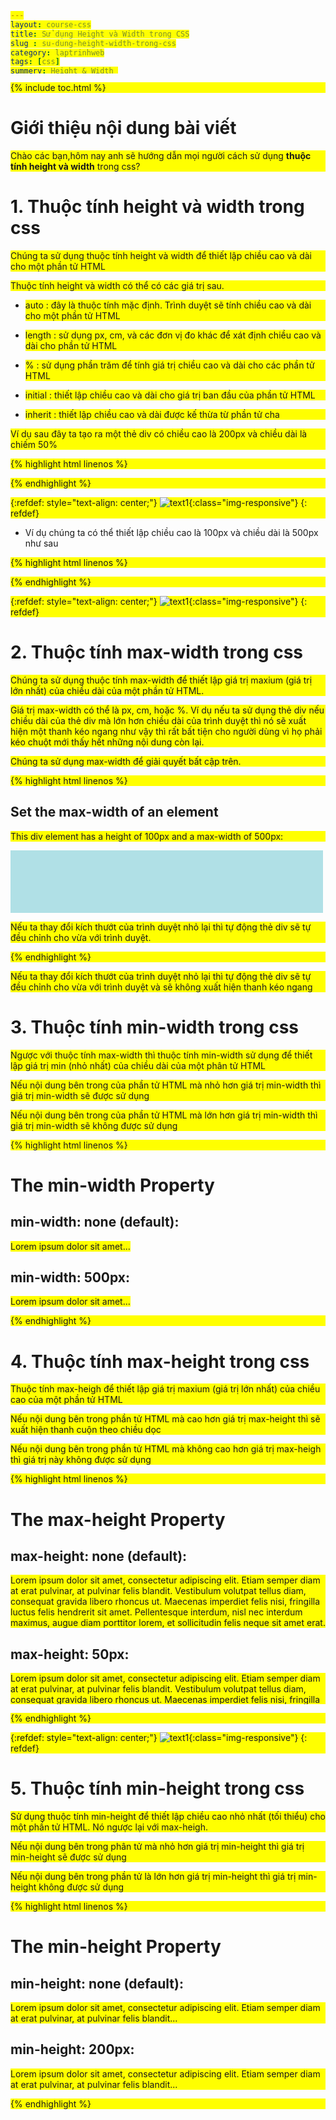 ```yaml
---
layout: course-css
title: Sử dụng Height và Width trong CSS
slug : su-dung-height-width-trong-css
category: laptrinhweb
tags: [css]
summery: Height & Width 
image: /images/blog/angular.png
description : Sử dụng thuộc tính height và width trong trong css. Hướng dẫn Sử dụng height và width trong CSS vào dự án web. 
youtubeId: Ex3glZTCvlY
---
```


{% include toc.html %}

# **Giới thiệu nội dung bài viết**

Chào các bạn,hôm nay anh sẽ hướng dẫn mọi người cách sử dụng <b>thuộc tính height và width</b> trong css?

# **1. Thuộc tính height và width trong css**

Chúng ta sử dụng thuộc tính height và width để thiết lập chiều cao và dài cho một phần tử HTML

Thuộc tính height và width có thể có các giá trị sau.

- auto : đây là thuộc tính mặc định. Trình duyệt sẽ tính chiều cao và dài cho một phần tử HTML

- length : sử dụng px, cm, và các đơn vị đo khác để xát định chiều cao và dài cho phần tử HTML

- %      : sử dụng phần trăm để tính giá trị chiều cao và dài cho các phần tử HTML

- initial : thiết lập chiều cao và dài cho giá trị ban đầu của phần tử HTML
- inherit : thiết lập chiều cao và dài được kế thừa từ phần tử cha   

Ví dụ sau đây ta tạo ra một thẻ div có chiều cao là 200px và chiều dài là chiếm 50%

{% highlight html linenos %}

<!DOCTYPE html>
<html>
<head>
<style>
div {
  height: 200px;
  width: 50%;
  background-color: powderblue;
}
</style>
</head>
<body>

{% endhighlight %}

{:refdef: style="text-align: center;"}
![text1](/images/post/css/heightwidth.png){:class="img-responsive"}
{: refdef}


- Ví dụ chúng ta có thể thiết lập chiều cao là 100px và chiều dài là 500px như sau


{% highlight html linenos %}

<!DOCTYPE html>
<html>
<head>
<style>
div {
  height: 100px;
  width: 500px;
  background-color: powderblue;
}
</style>
</head>
<body>

{% endhighlight %}

{:refdef: style="text-align: center;"}
![text1](/images/post/css/heightwidth1.png){:class="img-responsive"}
{: refdef}

# **2. Thuộc tính max-width trong css**

Chúng ta sử dụng thuộc tính max-width để thiết lập giá trị maxium (giá trị lớn nhất) của chiều dài của một phần tử HTML.

Giá trị max-width có thể là px, cm, hoặc %. Ví dụ nếu ta sử dụng thẻ div nếu chiều dài của thẻ div mà lớn hơn chiều dài của trình duyệt thì nó sẽ xuất hiện một thanh kéo ngang như vậy thì rất bất tiện cho người dùng vì họ phải kéo chuột mới thấy hết những nội dung còn lại.

Chúng ta sử dụng max-width để giải quyết bất cập trên.


{% highlight html linenos %}

<!DOCTYPE html>
<html>
<head>
<style>
div {
  max-width: 500px;
  height: 100px;
  background-color: powderblue;
}
</style>
</head>
<body>

<h2>Set the max-width of an element</h2>
<p>This div element has a height of 100px and a max-width of 500px:</p>

<div></div>

<p>Nếu ta thay đổi kích thướt của trình duyệt nhỏ lại thì tự động thẻ div sẽ tự đều chỉnh cho vừa với trình duyệt.</p>

</body>
</html>

{% endhighlight %}



Nếu ta thay đổi kích thướt của trình duyệt nhỏ lại thì tự động thẻ div sẽ tự đều chỉnh cho vừa với trình duyệt và sẽ không xuất hiện thanh kéo ngang

# **3. Thuộc tính min-width trong css**

Ngược với thuộc tính max-width thì thuộc tính min-width sử dụng để thiết lập giá trị min (nhỏ nhất) của chiều dài của một phân tử HTML

Nếu nội dung bên trong của phần tử HTML mà nhỏ hơn giá trị min-width thì giá trị min-width sẽ được sử dụng

Nếu nội dung bên trong của phần tử HTML mà lớn hơn giá trị min-width thì giá trị min-width sẽ không được sử dụng

{% highlight html linenos %}

<!DOCTYPE html>
<html>
<head>
<style>
span {
  background-color: yellow;  
}

span.ex1 {
  min-width: 500px;
  display: inline-block;
}
</style>
</head>
<body>
<h1>The min-width Property</h1>

<h2>min-width: none (default):</h2>
<span>Lorem ipsum dolor sit amet...</span>

<h2>min-width: 500px:</h2>
<span class="ex1">Lorem ipsum dolor sit amet...</span>

</body>
</html>


{% endhighlight %}

# **4. Thuộc tính max-height trong css**

Thuộc tính max-heigh để thiết lập giá trị maxium (giá trị lớn nhất) của chiều cao của một phần tử HTML

Nếu nội dung bên trong phần tử HTML mà cao hơn giá trị max-height thì sẽ xuất hiện thanh cuộn theo chiều dọc 

Nếu nội dung bên trong phần tử HTML mà không cao hơn giá trị max-heigh thì giá trị này không được sử dụng

{% highlight html linenos %}

<!DOCTYPE html>
<html>
<head>
<style>
p.ex1 {
  max-height: 50px;
  overflow: auto;
}
</style>
</head>
<body>
<h1>The max-height Property</h1>

<h2>max-height: none (default):</h2>
<p>Lorem ipsum dolor sit amet, consectetur adipiscing elit. Etiam semper diam at erat pulvinar, at pulvinar felis blandit. Vestibulum volutpat tellus diam, consequat gravida libero rhoncus ut. Maecenas imperdiet felis nisi, fringilla luctus felis hendrerit sit amet. Pellentesque interdum, nisl nec interdum maximus, augue diam porttitor lorem, et sollicitudin felis neque sit amet erat.</p>

<h2>max-height: 50px:</h2>
<p class="ex1">Lorem ipsum dolor sit amet, consectetur adipiscing elit. Etiam semper diam at erat pulvinar, at pulvinar felis blandit. Vestibulum volutpat tellus diam, consequat gravida libero rhoncus ut. Maecenas imperdiet felis nisi, fringilla luctus felis hendrerit sit amet. Pellentesque interdum, nisl nec interdum maximus, augue diam porttitor lorem, et sollicitudin felis neque sit amet erat.</p>

</body>
</html>


{% endhighlight %}

{:refdef: style="text-align: center;"}
![text1](/images/post/css/heightwidth2.png){:class="img-responsive"}
{: refdef}

# **5. Thuộc tính min-height trong css**

Sử dụng thuộc tính min-height để thiết lập chiều cao nhỏ nhất (tối thiểu) cho một phần tử HTML. Nó ngược lại với max-heigh.

Nếu nội dung bên trong phân tử mà nhỏ hơn giá trị min-height thì giá trị min-height sẽ được sử dụng

Nếu nội dung bên trong phần tử là lớn hơn giá trị min-height thì giá trị min-height không được sử dụng

{% highlight html linenos %}

<!DOCTYPE html>
<html>
<head>
<style>
p {
  background-color: yellow;  
}

p.ex1 {
  min-height: 100px;
}
</style>
</head>
<body>
<h1>The min-height Property</h1>

<h2>min-height: none (default):</h2>
<p>Lorem ipsum dolor sit amet, consectetur adipiscing elit. Etiam semper diam at erat pulvinar, at pulvinar felis blandit...</p>

<h2>min-height: 200px:</h2>
<p class="ex1">Lorem ipsum dolor sit amet, consectetur adipiscing elit. Etiam semper diam at erat pulvinar, at pulvinar felis blandit...</p>

</body>
</html>


{% endhighlight %}










